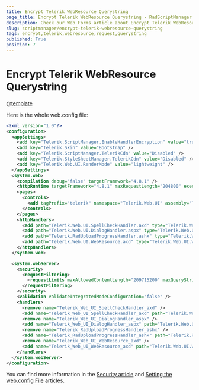 ```yaml
---
title: Encrypt Telerik WebResource Querystring
page_title: Encrypt Telerik WebResource Querystring - RadScriptManager
description: Check our Web Forms article about Encrypt Telerik WebResource Querystring.
slug: scriptmanager/encrypt-telerik-webresource-querystring
tags: encrypt,telerik,webresource,request,querystring
published: True
position: 7
---
```


# Encrypt Telerik WebResource Querystring

@[template](/_templates/common/encrypt-combined-handler.md#encrypt-handler-template)

Here is the whole web.config file:

````XML
<?xml version="1.0"?>
<configuration>
  <appSettings>
    <add key="Telerik.ScriptManager.EnableHandlerEncryption" value="true"/>
    <add key="Telerik.Skin" value="Bootstrap" />
    <add key="Telerik.ScriptManager.TelerikCdn" value="Disabled" />
    <add key="Telerik.StyleSheetManager.TelerikCdn" value="Disabled" />
    <add key="Telerik.Web.UI.RenderMode" value="lightweight" />
  </appSettings>
  <system.web>
    <compilation debug="false" targetFramework="4.8.1" />
    <httpRuntime targetFramework="4.8.1" maxRequestLength="204800" executionTimeout="36000" maxQueryStringLength="4096"/>
    <pages>
      <controls>
        <add tagPrefix="telerik" namespace="Telerik.Web.UI" assembly="Telerik.Web.UI" />
      </controls>
    </pages>
    <httpHandlers>
      <add path="Telerik.Web.UI.SpellCheckHandler.axd" type="Telerik.Web.UI.SpellCheckHandler" verb="*" validate="false" />
      <add path="Telerik.Web.UI.DialogHandler.aspx" type="Telerik.Web.UI.DialogHandler" verb="*" validate="false" />
      <add path="Telerik.RadUploadProgressHandler.ashx" type="Telerik.Web.UI.RadUploadProgressHandler" verb="*" validate="false" />
      <add path="Telerik.Web.UI.WebResource.axd" type="Telerik.Web.UI.WebResource" verb="*" validate="false" />
    </httpHandlers>
  </system.web>

  <system.webServer>
    <security>
      <requestFiltering>
        <requestLimits maxAllowedContentLength="209715200" maxQueryString="4096" maxUrl="4096" />
      </requestFiltering>
    </security>
    <validation validateIntegratedModeConfiguration="false" />
    <handlers>
      <remove name="Telerik_Web_UI_SpellCheckHandler_axd" />
      <add name="Telerik_Web_UI_SpellCheckHandler_axd" path="Telerik.Web.UI.SpellCheckHandler.axd" type="Telerik.Web.UI.SpellCheckHandler" verb="*" preCondition="integratedMode" />
      <remove name="Telerik_Web_UI_DialogHandler_aspx" />
      <add name="Telerik_Web_UI_DialogHandler_aspx" path="Telerik.Web.UI.DialogHandler.aspx" type="Telerik.Web.UI.DialogHandler" verb="*" preCondition="integratedMode" />
      <remove name="Telerik_RadUploadProgressHandler_ashx" />
      <add name="Telerik_RadUploadProgressHandler_ashx" path="Telerik.RadUploadProgressHandler.ashx" type="Telerik.Web.UI.RadUploadProgressHandler" verb="*" preCondition="integratedMode" />
      <remove name="Telerik_Web_UI_WebResource_axd" />
      <add name="Telerik_Web_UI_WebResource_axd" path="Telerik.Web.UI.WebResource.axd" type="Telerik.Web.UI.WebResource" verb="*" preCondition="integratedMode" />
    </handlers>
  </system.webServer>
</configuration>
````

You can find more information in the [Security article](https://docs.telerik.com/devtools/aspnet-ajax/getting-started/work-with-controls/security) and [Setting the web.config File](https://docs.telerik.com/devtools/aspnet-ajax/getting-started/installation/web-config-settings-overview#configuring-mandatory-additions) articles.
 
   
